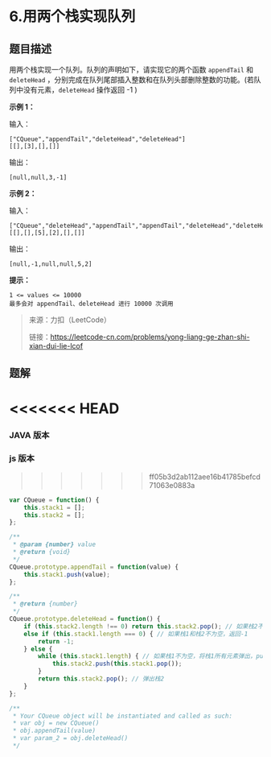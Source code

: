 # 6.用两个栈实现队列

## 题目描述

用两个栈实现一个队列。队列的声明如下，请实现它的两个函数 `appendTail` 和 `deleteHead` ，分别完成在队列尾部插入整数和在队列头部删除整数的功能。(若队列中没有元素，`deleteHead` 操作返回 -1 )

**示例 1：**

输入：

```
["CQueue","appendTail","deleteHead","deleteHead"]
[[],[3],[],[]]
```

输出：

```
[null,null,3,-1]
```

**示例 2：**

输入：

```
["CQueue","deleteHead","appendTail","appendTail","deleteHead","deleteHead"]
[[],[],[5],[2],[],[]]
```

输出：

```
[null,-1,null,null,5,2]
```

**提示：**

```
1 <= values <= 10000
最多会对 appendTail、deleteHead 进行 10000 次调用
```

> 来源：力扣（LeetCode）
>
> 链接：https://leetcode-cn.com/problems/yong-liang-ge-zhan-shi-xian-dui-lie-lcof



## 题解

<<<<<<< HEAD
=======
### JAVA 版本





### js 版本

>>>>>>> ff05b3d2ab112aee16b41785befcd71063e0883a
```js
var CQueue = function() {
    this.stack1 = [];
    this.stack2 = [];
};

/** 
 * @param {number} value
 * @return {void}
 */
CQueue.prototype.appendTail = function(value) {
    this.stack1.push(value);
};

/**
 * @return {number}
 */
CQueue.prototype.deleteHead = function() {
    if (this.stack2.length !== 0) return this.stack2.pop(); // 如果栈2不为空，则弹出
    else if (this.stack1.length === 0) { // 如果栈1和栈2不为空，返回-1
        return -1;
    } else { 
        while (this.stack1.length) { // 如果栈1不为空，将栈1所有元素弹出，push到栈1
            this.stack2.push(this.stack1.pop());
        }
        return this.stack2.pop(); // 弹出栈2
    }
};

/**
 * Your CQueue object will be instantiated and called as such:
 * var obj = new CQueue()
 * obj.appendTail(value)
 * var param_2 = obj.deleteHead()
 */
```

